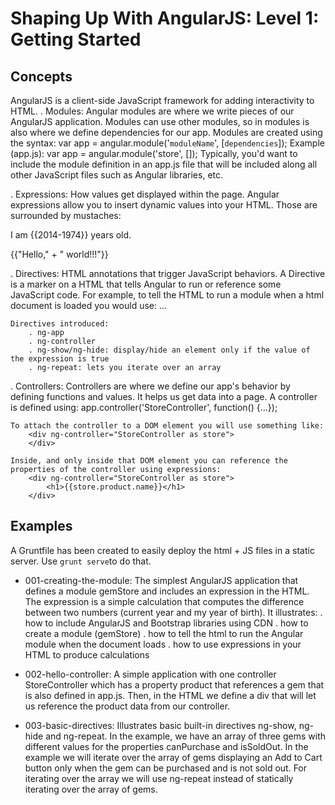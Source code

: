 # Shaping Up With AngularJS: Level 1: Getting Started

## Concepts
AngularJS is a client-side JavaScript framework for adding interactivity to HTML.
. Modules: 
    Angular modules are where we write pieces of our AngularJS application. Modules can use other modules, so in modules is also where we define dependencies for our app.
    Modules are created using the syntax:
        var app = angular.module('`moduleName`', [`dependencies`]);
        Example (app.js):
            var app = angular.module('store', []);
    Typically, you'd want to include the module definition in an app.js file that will be included along all other JavaScript files such as Angular libraries, etc.

. Expressions:
    How values get displayed within the page.
    Angular expressions allow you to insert dynamic values into your HTML. Those are surrounded by mustaches:
        <p>I am {{2014-1974}} years old.</p>
        <p>{{"Hello," + " world!!!"}}</p>

. Directives:
    HTML annotations that trigger JavaScript behaviors.
    A Directive is a marker on a HTML that tells Angular to run or reference some JavaScript code. For example, to tell the HTML to run a module when a html document is loaded you would use:
        <html ng-app='angularModule'>...</html>

    Directives introduced:
        . ng-app
        . ng-controller
        . ng-show/ng-hide: display/hide an element only if the value of the expression is true
        . ng-repeat: lets you iterate over an array

. Controllers:
    Controllers are where we define our app's behavior by defining functions and values. It helps us get data into a page.
    A controller is defined using:
        app.controller('StoreController', function() {...});

    To attach the controller to a DOM element you will use something like:
        <div ng-controller="StoreController as store">
        </div>

    Inside, and only inside that DOM element you can reference the properties of the controller using expressions:
        <div ng-controller="StoreController as store">
            <h1>{{store.product.name}}</h1>
        </div>    

## Examples
A Gruntfile has been created to easily deploy the html + JS files in a static server. Use `grunt serve`to do that.

* 001-creating-the-module: The simplest AngularJS application that defines a module gemStore and includes an expression in the HTML. The expression is a simple calculation that computes the difference between two numbers (current year and my year of birth).
It illustrates:
    . how to include AngularJS and Bootstrap libraries using CDN
    . how to create a module (gemStore)
    . how to tell the html to run the Angular module when the document loads
    . how to use expressions in your HTML to produce calculations

* 002-hello-controller: A simple application with one controller StoreController which has a property product that references a gem that is also defined in app.js. Then, in the HTML we define a div that will let us reference the product data from our controller.

* 003-basic-directives: Illustrates basic built-in directives ng-show, ng-hide and ng-repeat. In the example, we have an array of three gems with different values for the properties canPurchase and isSoldOut. In the example we will iterate over the array of gems displaying an Add to Cart button only when the gem can be purchased and is not sold out. For iterating over the array we will use ng-repeat instead of statically iterating over the array of gems.